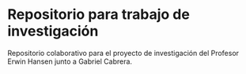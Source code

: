 # Repositorio para trabajo de investigación

Repositorio colaborativo para el proyecto de investigación del Profesor Erwin Hansen junto a Gabriel Cabrera.


